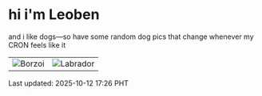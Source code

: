 # hi i'm Leoben

and i like dogs—so have some random dog pics that change whenever my CRON feels like it

|  |  |
|--------|----------|
| ![Borzoi](https://random-dog-vercel.vercel.app/api/random-borzoi?v=1760261206) | ![Labrador](https://random-dog-vercel.vercel.app/api/random-labrador?v=1760261206) |

Last updated: 2025-10-12 17:26 PHT
